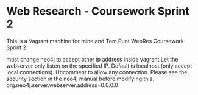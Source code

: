 # Web Research - Coursework Sprint 2
This is a Vagrant machine for mine and Tom Punt WebRes Coursework Sprint 2. 


must change neo4j to accept other ip address inside vagrant
Let the webserver only listen on the specified IP. Default is localhost (only
accept local connections). Uncomment to allow any connection. Please see the
security section in the neo4j manual before modifying this.
org.neo4j.server.webserver.address=0.0.0.0
